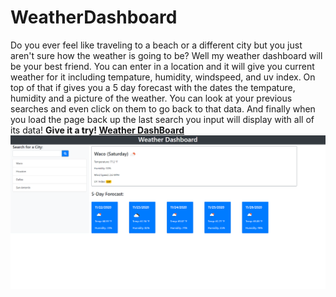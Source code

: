 # WeatherDashboard
Do you ever feel like traveling to a beach or a different city but you just aren't sure how the weather is going to be? Well my weather dashboard will be your best friend. You can enter in a location and it will give you current weather for it including tempature, humidity, windspeed, and uv index. On top of that if gives you a 5 day forecast with the dates the tempature, humidity and a picture of the weather. You can look at your previous searches and even click on them to go back to that data. And finally when you load the page back up the last search you input will display with all of its data!
**Give it a try! [Weather DashBoard](https://marshallb98.github.io/WeatherDashboard/)** 
  ![](/Images/Weather.png?raw=true)
